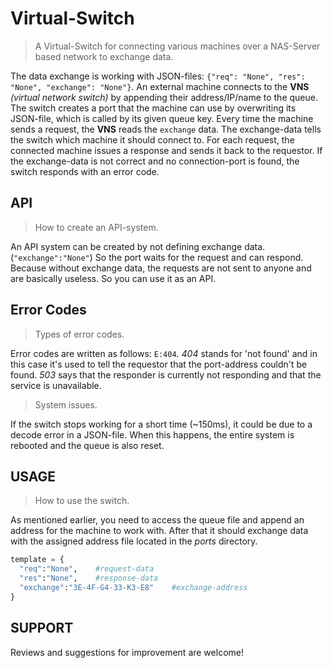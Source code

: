 # Virtual-Switch
> A Virtual-Switch for connecting various machines over a NAS-Server based network to exchange data.

The data exchange is working with JSON-files: `{"req": "None", "res": "None", "exchange": "None"}`.
An external machine connects to the **VNS** *(virtual network switch)* by appending their address/IP/name to the queue. The switch creates a port that the machine can use by overwriting its JSON-file, which is called by its given queue key. Every time the machine sends a request, the **VNS** reads the `exchange` data. The exchange-data tells the switch which machine it should connect to. For each request, the connected machine issues a response and sends it back to the requestor. If the exchange-data is not correct and no connection-port is found, the switch responds with an error code.
## API
> How to create an API-system.

An API system can be created by not defining exchange data. (`"exchange":"None"`) So the port waits for the request and can respond. Because without exchange data, the requests are not sent to anyone and are basically useless. So you can use it as an API.
## Error Codes
> Types of error codes.

Error codes are written as follows: `E:404`. *404* stands for 'not found' and in this case it's used to tell the requestor that the port-address couldn't be found. *503* says that the responder is currently not responding and that the service is unavailable. 
> System issues.

If the switch stops working for a short time (~150ms), it could be due to a decode error in a JSON-file. When this happens, the entire system is rebooted and the queue is also reset.
## USAGE
> How to use the switch.

As mentioned earlier, you need to access the queue file and append an address for the machine to work with. After that it should exchange data with the assigned address file located in the *ports* directory.
```python
template = {
  "req":"None",    #request-data
  "res":"None",    #response-data
  "exchange":"3E-4F-G4-33-K3-E8"    #exchange-address
}
```
## SUPPORT
Reviews and suggestions for improvement are welcome!
